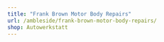 ```yaml
---
title: "Frank Brown Motor Body Repairs"
url: /ambleside/frank-brown-motor-body-repairs/
shop: Autowerkstatt
---
```

